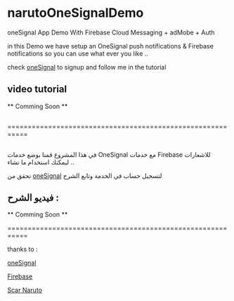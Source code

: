# narutoOneSignalDemo
oneSignal App Demo With Firebase Cloud Messaging + adMobe + Auth 



in this Demo we have setup an OneSignal push notifications & Firebase notifications 
so you can use what ever you like ..

check [oneSignal](https://onesignal.com) to signup and follow me in the tutorial 



## video tutorial 

** Comming Soon **

##

===========================================================

## 





في هذا المشروع قمنا بوضع خدمات OneSignal مع خدمات Firebase للاشعارات 
ليمكنك استخدام ما تشاء ..



تحقق من [oneSignal](https://onesignal.com) لتسجيل حساب في الخدمة وتابع الشرح 

## فيديو الشرح :

** Comming Soon **









===========================================================

thanks to :

[oneSignal](https://onesignal.com)

[Firebase](https://firebase.google.com)

[Scar Naruto](https://twitter.com/Scar_Naruto)
